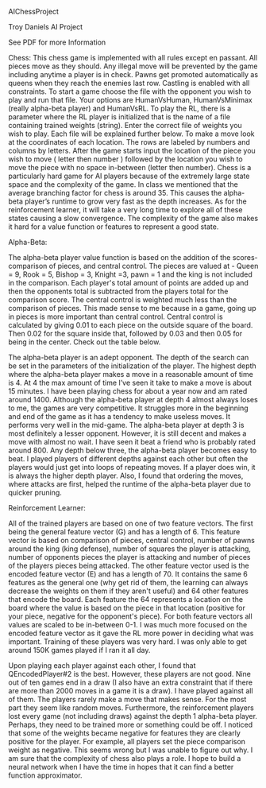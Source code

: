 AIChessProject

Troy Daniels AI Project

See PDF for more Information

Chess: This chess game is implemented with all rules except en passant. All pieces move as they should. Any illegal move will be prevented by the game including anytime a player is in check. Pawns get promoted automatically as queens when they reach the enemies last row. Castling is enabled with all constraints. To start a game choose the file with the opponent you wish to play and run that file. Your options are HumanVsHuman, HumanVsMinimax (really alpha-beta player) and HumanVsRL. To play the RL, there is a parameter where the RL player is initialized that is the name of a file containing trained weights (string). Enter the correct file of weights you wish to play. Each file will be explained further below. To make a move look at the coordinates of each location. The rows are labeled by numbers and columns by letters. After the game starts input the location of the piece you wish to move ( letter then number ) followed by the location you wish to move the piece with no space in-between (letter then number). Chess is a particularly hard game for AI players because of the extremely large state space and the complexity of the game. In class we mentioned that the average branching factor for chess is around 35. This causes the alpha-beta player’s runtime to grow very fast as the depth increases. As for the reinforcement learner, it will take a very long time to explore all of these states causing a slow convergence. The complexity of the game also makes it hard for a value function or features to represent a good state.

Alpha-Beta:

The alpha-beta player value function is based on the addition of the scores- comparison of pieces, and central control. The pieces are valued at - Queen = 9, Rook = 5, Bishop = 3, Knight =3, pawn = 1 and the king is not included in the comparison. Each player's total amount of points are added up and then the opponents total is subtracted from the players total for the comparison score. The central control is weighted much less than the comparison of pieces. This made sense to me because in a game, going up in pieces is more important than central control. Central control is calculated by giving 0.01 to each piece on the outside square of the board. Then 0.02 for the square inside that, followed by 0.03 and then 0.05 for being in the center. Check out the table below.

The alpha-beta player is an adept opponent. The depth of the search can be set in the parameters of the initialization of the player. The highest depth where the alpha-beta player makes a move in a reasonable amount of time is 4. At 4 the max amount of time I’ve seen it take to make a move is about 15 minutes. I have been playing chess for about a year now and am rated around 1400. Although the alpha-beta player at depth 4 almost always loses to me, the games are very competitive. It struggles more in the beginning and end of the game as it has a tendency to make useless moves. It performs very well in the mid-game. The alpha-beta player at depth 3 is most definitely a lesser opponent. However, it is still decent and makes a move with almost no wait. I have seen it beat a friend who is probably rated around 800. Any depth below three, the alpha-beta player becomes easy to beat. I played players of different depths against each other but often the players would just get into loops of repeating moves. If a player does win, it is always the higher depth player. Also, I found that ordering the moves, where attacks are first, helped the runtime of the alpha-beta player due to quicker pruning.

Reinforcement Learner:

All of the trained players are based on one of two feature vectors. The first being the general feature vector (G) and has a length of 6. This feature vector is based on comparison of pieces, central control, number of pawns around the king (king defense), number of squares the player is attacking, number of opponents pieces the player is attacking and number of pieces of the players pieces being attacked. The other feature vector used is the encoded feature vector (E) and has a length of 70. It contains the same 6 features as the general one (why get rid of them, the learning can always decrease the weights on them if they aren't useful) and 64 other features that encode the board. Each feature the 64 represents a location on the board where the value is based on the piece in that location (positive for your piece, negative for the opponent's piece). For both feature vectors all values are scaled to be in-between 0-1. I was much more focused on the encoded feature vector as it gave the RL more power in deciding what was important. Training of these players was very hard. I was only able to get around 150K games played if I ran it all day.

Upon playing each player against each other, I found that QEncodedPlayer#2 is the best. However, these players are not good. Nine out of ten games end in a draw (I also have an extra constraint that if there are more than 2000 moves in a game it is a draw). I have played against all of them. The players rarely make a move that makes sense. For the most part they seem like random moves. Furthermore, the reinforcement players lost every game (not including draws) against the depth 1 alpha-beta player. Perhaps, they need to be trained more or something could be off. I noticed that some of the weights became negative for features they are clearly positive for the player. For example, all players set the piece comparison weight as negative. This seems wrong but I was unable to figure out why. I am sure that the complexity of chess also plays a role. I hope to build a neural network when I have the time in hopes that it can find a better function approximator.
